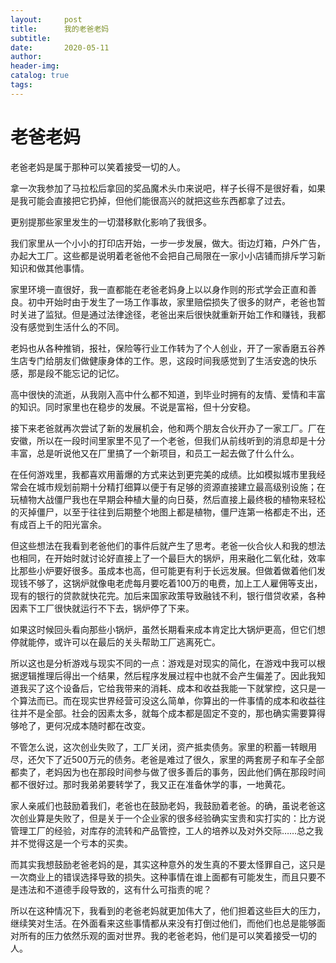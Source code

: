 ```yaml
---
layout:     post  
title:      我的老爸老妈
subtitle:  
date:       2020-05-11
author:  
header-img: 
catalog: true  
tags:
---
```


# 老爸老妈

老爸老妈是属于那种可以笑着接受一切的人。

拿一次我参加了马拉松后拿回的奖品魔术头巾来说吧，样子长得不是很好看，如果是我可能会直接把它扔掉，但他们能很高兴的就把这些东西都拿了过去。

更别提那些家里发生的一切潜移默化影响了我很多。

我们家里从一个小小的打印店开始，一步一步发展，做大。街边灯箱，户外广告，办起大工厂。这些都是说明着老爸他不会把自己局限在一家小小店铺而排斥学习新知识和做其他事情。

家里环境一直很好，我一直都能在老爸老妈身上以以身作则的形式学会正直和善良。初中开始时由于发生了一场工作事故，家里赔偿损失了很多的财产，老爸也暂时关进了监狱。但是通过法律途径，老爸出来后很快就重新开始工作和赚钱，我都没有感觉到生活什么的不同。

老妈也从各种推销，报社，保险等行业工作转为了个人创业，开了一家香磨五谷养生店专门给朋友们做健康身体的工作。恩，这段时间我感觉到了生活安逸的快乐感，那是段不能忘记的记忆。

高中很快的流逝，从我刚入高中什么都不知道，到毕业时拥有的友情、爱情和丰富的知识。同时家里也在稳步的发展。不说是富裕，但十分安稳。

接下来老爸就再次尝试了新的发展机会，他和两个朋友合伙开办了一家工厂。厂在安徽，所以在一段时间里家里不见了一个老爸，但我们从前线听到的消息却是十分丰富，总是听说他又在厂里搞了一个新项目，和员工一起去做了什么什么。

在任何游戏里，我都喜欢用蓄爆的方式来达到更完美的成绩。比如模拟城市里我经常会在城市规划前期十分精打细算以便于有足够的资源直接建立最高级别设施；在玩植物大战僵尸我也在早期会种植大量的向日葵，然后直接上最终极的植物来轻松的灭掉僵尸，以至于往往到后期整个地图上都是植物，僵尸连第一格都走不出，还有成百上千的阳光富余。

但这些想法在我看到老爸他们的事件后就产生了思考。老爸一伙合伙人和我的想法也相同，在开始时就讨论好直接上了一个最巨大的锅炉，用来融化二氧化硅，效率比那些小炉要好很多。虽成本也高，但可能更有利于长远发展。但做着做着他们发现钱不够了，这锅炉就像电老虎每月要吃着100万的电费，加上工人雇佣等支出，现有的银行的贷款就快花完。加后来国家政策导致融钱不利，银行借贷收紧，各种因素下工厂很快就运行不下去，锅炉停了下来。

如果这时候回头看向那些小锅炉，虽然长期看来成本肯定比大锅炉更高，但它们想停就能停，或许可以在最后的关头帮助工厂逃离死亡。

所以这也是分析游戏与现实不同的一点：游戏是对现实的简化，在游戏中我可以根据逻辑推理后得出一个结果，然后程序发展过程中也就不会产生偏差了。因此我知道我买了这个设备后，它给我带来的消耗、成本和收益我能一下就掌控，这只是一个算法而已。而在现实世界经营可没这么简单，你算出的一件事情的成本和收益往往并不是全部。社会的因素太多，就每个成本都是固定不变的，那也确实需要算得够呛了，更何况成本随时都在改变。

不管怎么说，这次创业失败了，工厂关闭，资产抵卖债务。家里的积蓄一转眼用尽，还欠下了近500万元的债务。老爸是难过了很久，家里的两套房子和车子全部都卖了，老妈因为也在那段时间参与做了很多善后的事务，因此他们俩在那段时间都不很好过。那时我弟弟要转学了，我又正在准备休学的事，一地黄花。

家人亲戚们也鼓励着我们，老爸也在鼓励老妈，我鼓励着老爸。的确，虽说老爸这次创业算是失败了，但是关于一个企业家的很多经验确实宝贵和实打实的：比方说管理工厂的经验，对库存的流转和产品管控，工人的培养以及对外交际……总之我并不觉得这是一个亏本的买卖。

而其实我想鼓励老爸老妈的是，其实这种意外的发生真的不要太怪罪自己，这只是一次商业上的错误选择导致的损失。这种事情在谁上面都有可能发生，而且只要不是违法和不道德手段导致的，这有什么可指责的呢？

所以在这种情况下，我看到的老爸老妈就更加伟大了，他们担着这些巨大的压力，继续笑对生活。在外面看来这些事情都从来没有打倒过他们，而他们也总是能够面对所有的压力依然乐观的面对世界。我的老爸老妈，他们是可以笑着接受一切的人。